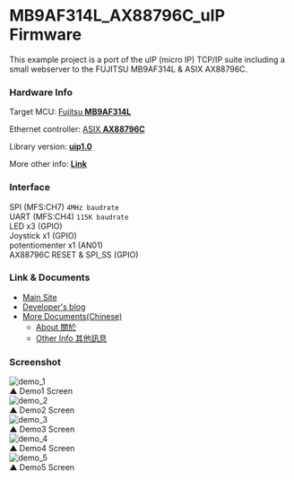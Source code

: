 # MB9AF314L\_AX88796C\_uIP Firmware #

This example project is a port of the uIP (micro IP) TCP/IP suite including
a small webserver to the FUJITSU MB9AF314L & ASIX AX88796C.

### Hardware Info ###

Target MCU: [Fujitsu **MB9AF314L**][MB9AF314L]

Ethernet controller: [ASIX **AX88796C**][ASIX]

Library version: [**uip1.0**][uIP]

More other info: [**Link**](/doc/hardware.md)

### Interface ###

SPI (MFS:CH7) `4MHz baudrate`   
UART (MFS:CH4) `115K baudrate`   
LED x3 (GPIO)    
Joystick x1 (GPIO)  
potentiomenter x1 (AN01)	  
AX88796C RESET & SPI_SS (GPIO)

### Link & Documents ###
- [Main Site](/)
- [Developer's blog][BLOG]  
- [More Documents(Chinese)](/doc/zh_TW/) 
	- [About 關於](/doc/zh_TW/ABOUT.md)
	- [Other Info 其他訊息](/doc/zh_TW/OTHER.md)
  
### Screenshot ###
![demo_1](https://lh3.googleusercontent.com/-USLNQ_SDKnM/Uty27UXvD0I/AAAAAAAAAZ0/5X3lzMCezQE/w712-h579-no/mb9af314l_ax88796c_uip_demo1.jpg)  
▲ Demo1 Screen    
![demo_2](https://lh4.googleusercontent.com/-qm3ZApzuArE/Uty29NB2WaI/AAAAAAAAAaE/903ex51pp7w/w703-h594-no/mb9af314l_ax88796c_uip_demo2.jpg)  
▲ Demo2 Screen  
![demo_3](https://lh5.googleusercontent.com/-OWdRThUhChs/Uty29BwTcLI/AAAAAAAAAaM/AdboQDqH8MA/w708-h489-no/mb9af314l_ax88796c_uip_demo3.jpg)  
▲ Demo3 Screen    
![demo_4](https://lh5.googleusercontent.com/-DQZvGWAjssY/Uty29YbBa2I/AAAAAAAAAaI/1_sFf7cAltE/w702-h613-no/mb9af314l_ax88796c_uip_demo4.jpg)  
▲ Demo4 Screen    
![demo_5](https://lh3.googleusercontent.com/-3018rJTSppc/Uty290OVq-I/AAAAAAAAAaU/ZZrDPorIxjk/w707-h467-no/mb9af314l_ax88796c_uip_demo5.jpg)  
▲ Demo5 Screen    

[MB9AF314L]: http://www.spansion.com/Products/microcontrollers/32-bit-ARM-Core/fm3/Pages/overview_32fm3.aspx "FM3 Family"
[ASIX]: http://www.asix.com.tw/index.php?&width=1152 "ASIX"
[uIP]: http://dunkels.com/adam/ "Adam Dunkels"  
[BLOG]: /  
